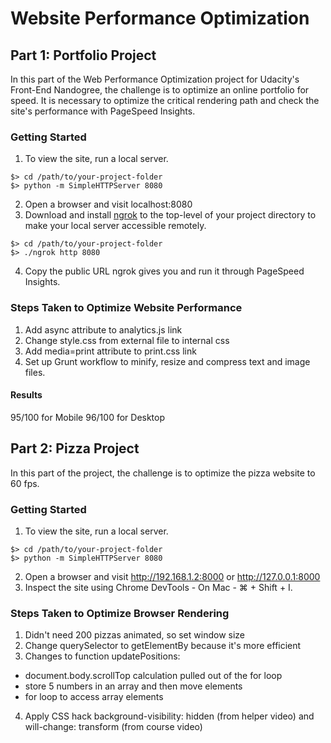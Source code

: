 # Website Performance Optimization

## Part 1: Portfolio Project

In this part of the Web Performance Optimization project for Udacity's Front-End Nandogree, the challenge is to optimize an online portfolio for speed. It is necessary to optimize the critical rendering path and check the site's performance with PageSpeed Insights.

### Getting Started
1. To view the site, run a local server.
```
$> cd /path/to/your-project-folder
$> python -m SimpleHTTPServer 8080
```
2. Open a browser and visit localhost:8080
3. Download and install [ngrok](https://ngrok.com/) to the top-level of your project directory to make your local server accessible remotely.
```
$> cd /path/to/your-project-folder
$> ./ngrok http 8080
```
4. Copy the public URL ngrok gives you and run it through PageSpeed Insights.

### Steps Taken to Optimize Website Performance
1. Add async attribute to analytics.js link
2. Change style.css from external file to internal css
3. Add media=print attribute to print.css link
4. Set up Grunt workflow to minify, resize and compress text and image files.

#### Results
95/100 for Mobile
96/100 for Desktop

## Part 2: Pizza Project

In this part of the project, the challenge is to optimize the pizza website to 60 fps.

### Getting Started
1. To view the site, run a local server.
```
$> cd /path/to/your-project-folder
$> python -m SimpleHTTPServer 8080
```
2. Open a browser and visit http://192.168.1.2:8000 or http://127.0.0.1:8000
3. Inspect the site using Chrome DevTools - On Mac - ⌘ + Shift + I.

### Steps Taken to Optimize Browser Rendering
1. Didn't need 200 pizzas animated, so set window size
2. Change querySelector to getElementBy because it's more efficient
3. Changes to function updatePositions:
* document.body.scrollTop calculation pulled out of the for loop
* store 5 numbers in an array and then move elements
* for loop to access array elements
4. Apply CSS hack background-visibility: hidden (from helper video) and will-change: transform (from course video)
